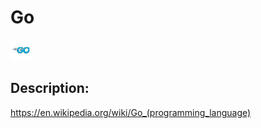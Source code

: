 # Go

![Go](images/Go.png)

## Description:
https://en.wikipedia.org/wiki/Go_(programming_language)

